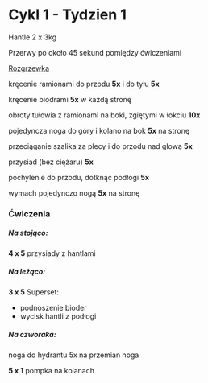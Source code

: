 # Cykl 1 - Tydzien 1

Hantle 2 x 3kg

Przerwy po około 45 sekund pomiędzy ćwiczeniami

[Rozgrzewka](rozgrzewka.md)

kręcenie ramionami do przodu **5x** i do tyłu **5x**

kręcenie biodrami **5x** w każdą stronę

obroty tułowia z ramionami na boki, zgiętymi w łokciu **10x**

pojedyncza noga do góry i kolano na bok **5x** na stronę

przeciąganie szalika za plecy i do przodu nad głową **5x**

przysiad (bez ciężaru) **5x**

pochylenie do przodu, dotknąć podłogi **5x**

wymach pojedynczo nogą **5x** na stronę

### Ćwiczenia

##### Na stojąco:

**4 x 5** przysiady z hantlami

##### Na leżąco:

**3 x 5** Superset:

- podnoszenie bioder  
- wycisk hantli z podłogi

##### Na czworaka:

noga do hydrantu 5x na przemian noga

**5 x 1** pompka na kolanach
